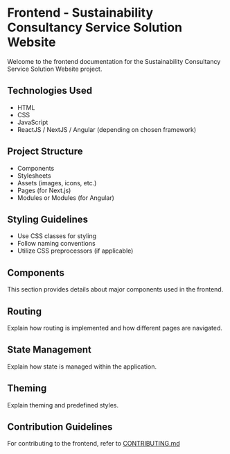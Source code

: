 # Frontend - Sustainability Consultancy Service Solution Website

Welcome to the frontend documentation for the Sustainability Consultancy Service Solution Website project.

## Technologies Used
- HTML
- CSS
- JavaScript
- ReactJS / NextJS / Angular (depending on chosen framework)

## Project Structure
- Components
- Stylesheets
- Assets (images, icons, etc.)
- Pages (for Next.js)
- Modules or Modules (for Angular)

## Styling Guidelines
- Use CSS classes for styling
- Follow naming conventions
- Utilize CSS preprocessors (if applicable)

## Components
This section provides details about major components used in the frontend.

## Routing
Explain how routing is implemented and how different pages are navigated.

## State Management
Explain how state is managed within the application.

## Theming
Explain theming and predefined styles.

## Contribution Guidelines
For contributing to the frontend, refer to [CONTRIBUTING.md](frontend/CONTRIBUTING.md)

